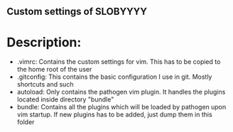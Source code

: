 Custom settings of SLOBYYYY
---------------------------

Description:
============

 * .vimrc: Contains the custom settings for vim. This has to be copied to the home root of the user
 * .gitconfig: This contains the basic configuration I use in git. Mostly shortcuts and such
 * autoload: Only contains the pathogen vim plugin. It handles the plugins located inside directory "bundle"
 * bundle: Contains all the plugins which will be loaded by pathogen upon vim startup. If new plugins has to be added, just dump them in this folder

